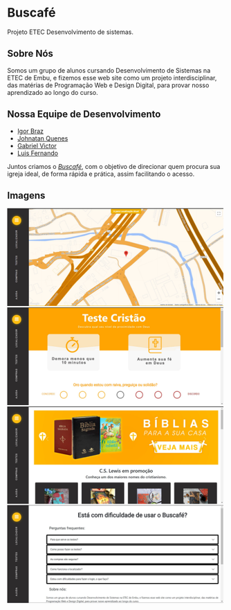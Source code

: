 # Buscafé 
<p>Projeto ETEC Desenvolvimento de sistemas.</p>

## Sobre Nós
Somos um grupo de alunos cursando Desenvolvimento de Sistemas na ETEC de Embu, e fizemos esse web site como um projeto interdisciplinar, das matérias de Programação Web e Design Digital, para provar nosso aprendizado ao longo do curso.

## Nossa Equipe de Desenvolvimento
* [Igor Braz](https://github.com/Igorcbraz)
* [Johnatan Quenes](https://github.com/Johnatan-boot)
* [Gabriel Victor](https://github.com/GabrielVitor1807)
* [Luis Fernando](https://github.com/LuisFernandoPBPereira)

Juntos criamos o [*Buscafé*](https://igorcbraz.github.io/Buscafe/index.html), com o objetivo de direcionar quem procura sua igreja ideal, de forma rápida e prática, assim facilitando o acesso.

## Imagens
<img src="Assets/Mockups/Site_Localizador.jpg" alt="Foto Index" width="500"/>
<img src="Assets/Mockups/Site_Testes.jpg" alt="Foto Testes" width="500"/>
<img src="Assets/Mockups/Site_Compras.jpg" alt="Foto Compras" width="500"/>
<img src="Assets/Mockups/Site_Ajuda.jpg" alt="Foto Ajuda" width="500"/>
